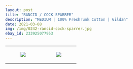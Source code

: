 ```yaml
---
layout: post
title: "RANCID / COCK SPARRER"
description: "MEDIUM | 100% Preshrunk Cotton | Gildan"
date: 2021-03-08
img: /img/0242-rancid-cock-sparrer.jpg
ebay_id: 233925077953
---
```




<table style="width:100%;"><tr><td style="vertical-align:top;">
      <figure class="tmblr-full" data-orig-height="2048" data-orig-width="1365" data-orig-src="https://concertshirts.netlify.app/shirts/0242/0242-01.jpg"><img src="https://64.media.tumblr.com/f083063104ee9ba40600ab185119a79b/458057ddecc2e3be-cf/s540x810/c83fdf13983fbb2e1a1aded7d3e622a444b59351.jpg" data-orig-height="2048" data-orig-width="1365" data-orig-src="https://concertshirts.netlify.app/shirts/0242/0242-01.jpg"/></figure></td>
    <td style="vertical-align:top;">
      <figure class="tmblr-full" data-orig-height="2048" data-orig-width="1365" data-orig-src="https://concertshirts.netlify.app/shirts/0242/0242-02.jpg"><img src="https://64.media.tumblr.com/bcc9041b7f5d3f72ceac0c275b40b227/458057ddecc2e3be-3a/s540x810/bbc7f688febe70312638333877bfe7fe82f8edb1.jpg" data-orig-height="2048" data-orig-width="1365" data-orig-src="https://concertshirts.netlify.app/shirts/0242/0242-02.jpg"/></figure></td>
  </tr></table>
